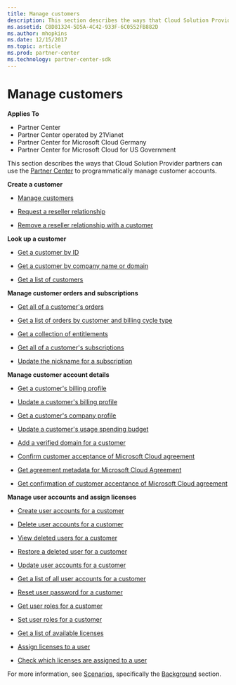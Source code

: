 ```yaml
---
title: Manage customers
description: This section describes the ways that Cloud Solution Provider partners can use the Partner Center to programmatically manage customer accounts.
ms.assetid: C8D81324-5D5A-4C42-933F-6C0552FB882D
ms.author: mhopkins
ms.date: 12/15/2017
ms.topic: article
ms.prod: partner-center
ms.technology: partner-center-sdk
---
```


# Manage customers


**Applies To**

-   Partner Center
-   Partner Center operated by 21Vianet
-   Partner Center for Microsoft Cloud Germany
-   Partner Center for Microsoft Cloud for US Government

This section describes the ways that Cloud Solution Provider partners can use the [Partner Center](index.md) to programmatically manage customer accounts.

**Create a customer**

- [Manage customers](#manage-customers)

-   [Request a reseller relationship](request-reseller-relationship.md) 

-   [Remove a reseller relationship with a customer](remove-a-reseller-relationship-with-a-customer.md) 

**Look up a customer**

-   [Get a customer by ID](get-a-customer-by-id.md)

-   [Get a customer by company name or domain](get-a-customer-by-name.md)

-   [Get a list of customers](get-a-list-of-customers.md)

**Manage customer orders and subscriptions**

-   [Get all of a customer's orders](get-all-of-a-customer-s-orders.md)

-   [Get a list of orders by customer and billing cycle type](get-a-list-of-orders-by-customer-and-billing-cycle-type.md) 

-   [Get a collection of entitlements](get-a-collection-of-entitlements.md)

-   [Get all of a customer's subscriptions](get-all-of-a-customer-s-subscriptions.md)

-   [Update the nickname for a subscription](update-the-nickname-for-a-subscription.md)

**Manage customer account details**

-   [Get a customer's billing profile](get-all-of-a-customer-s-billing-profiles.md)

-   [Update a customer's billing profile](update-a-customer-s-billing-profile.md)

-   [Get a customer's company profile](get-a-customer-s-company-profile.md)   

-   [Update a customer's usage spending budget](update-a-customer-s-usage-spending-budget.md)   

-   [Add a verified domain for a customer](add-a-verified-domain-for-a-customer.md)   

-   [Confirm customer acceptance of Microsoft Cloud agreement](confirm-customer-consent.md)
  
-   [Get agreement metadata for Microsoft Cloud Agreement](get-agreement-metadata.md)
 
-   [Get confirmation of customer acceptance of Microsoft Cloud agreement](get-confirmation-of-customer-consent.md)

**Manage user accounts and assign licenses**

-   [Create user accounts for a customer](create-user-accounts-for-a-customer.md)

-   [Delete user accounts for a customer](delete-user-accounts-for-a-customer.md)

-   [View deleted users for a customer](view-a-deleted-user.md)

-   [Restore a deleted user for a customer](restore-a-user-for-a-customer.md)

-   [Update user accounts for a customer](update-user-accounts-for-a-customer.md)

-   [Get a list of all user accounts for a customer](get-a-list-of-all-user-accounts-for-a-customer.md)

-   [Reset user password for a customer](reset-user-password-for-a-customer.md)

-   [Get user roles for a customer](get-user-roles-for-a-customer.md)

-   [Set user roles for a customer](set-user-roles-for-a-customer.md)

-   [Get a list of available licenses](get-a-list-of-available-licenses.md)

-   [Assign licenses to a user](assign-licenses-to-a-user.md)

-   [Check which licenses are assigned to a user](check-which-licenses-are-assigned-to-a-user.md) 

For more information, see [Scenarios](scenarios.md), specifically the [Background](scenarios.md#background) section.

 

 





